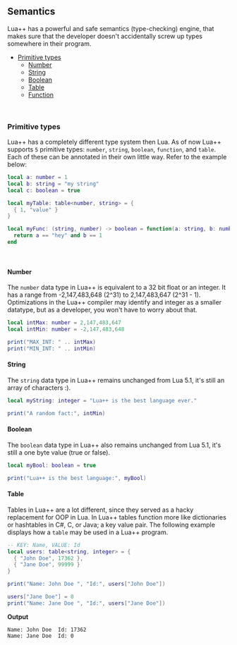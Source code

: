 ## Semantics
Lua++ has a powerful and safe semantics (type-checking) engine, that makes sure that the developer doesn't accidentally screw up types somewhere in their program.

* [Primitive types](http://www.luaplusplus.org/semantics.html#primitive-types)
  * [Number](http://www.luaplusplus.org/semantics.html#number) 
  * [String](http://www.luaplusplus.org/semantics.html#string)
  * [Boolean](http://www.luaplusplus.org/semantics.html#boolean)
  * [Table](http://www.luaplusplus.org/semantics.html#table)
  * [Function](http://www.luaplusplus.org/semantics.html#function)

<br/>

### Primitive types
Lua++ has a completely different type system then Lua. As of now Lua++ supports ```5``` primitive types: ```number```, ```string```, ```boolean```, ```function```, and ```table```. Each of these can be annotated in their own little way. Refer to the example below:
```lua
local a: number = 1
local b: string = "my string"
local c: boolean = true

local myTable: table<number, string> = { 
  { 1, "value" } 
}

local myFunc: (string, number) -> boolean = function(a: string, b: number) -> boolean
  return a == "hey" and b == 1
end
```

<br/>

#### Number
The ```number``` data type in Lua++ is equivalent to a 32 bit float or an integer. It has a range from -2,147,483,648 (2^31) to 2,147,483,647 (2^31 - 1). Optimizations in the Lua++ compiler may identify and integer as a smaller datatype, but as a developer, you won't have to worry about that.
```lua
local intMax: number = 2,147,483,647
local intMin: number = -2,147,483,648

print("MAX_INT: " .. intMax)
print("MIN_INT: " .. intMin)
```

#### String
The ```string``` data type in Lua++ remains unchanged from Lua 5.1, it's still an array of characters :).
```lua
local myString: integer = "Lua++ is the best language ever."

print("A random fact:", intMin)
```

#### Boolean
The ```boolean``` data type in Lua++ also remains unchanged from Lua 5.1, it's still a one byte value (true or false).
```lua
local myBool: boolean = true

print("Lua++ is the best language:", myBool)
```

#### Table
Tables in Lua++ are a lot different, since they served as a hacky replacement for OOP in Lua. In Lua++ tables function more like dictionaries or hashtables in C#, C, or Java; a key value pair. The following example displays how a ```table``` may be used in a Lua++ program.
```lua
-- KEY: Name, VALUE: Id
local users: table<string, integer> = { 
  { "John Doe", 17362 },
  { "Jane Doe", 99999 }
}

print("Name: John Doe ", "Id:", users["John Doe"])

users["Jane Doe"] = 0
print("Name: Jane Doe ", "Id:", users["Jane Doe"])

```

**Output**
```
Name: John Doe  Id: 17362
Name: Jane Doe  Id: 0
```
